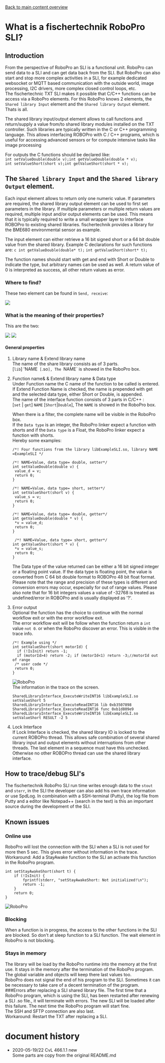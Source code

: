 [Back to main content overview](/README.me#overview)
# What is a fischertechnik RoboPro SLI?
## Introduction
From the perspective of RoboPro an SLI is a functional unit. RoboPro can send data to a SLI and can get data back from the SLI. But RoboPro can also start and stop more complex activities in a SLI, for example dedicated websocket or MQTT based communication with the outside world, image processing, I2C drivers, more complex closed control loops, etc.<br/>
The fischertechnic TXT SLI makes it possible that C/C++ functions can be access via a RoboPro elements.
For this RoboPro knows 2 elements, the `Shared library Input` element and the `Shared library Output` element. Thats is all.

The shared library input/output element allows to call functions and return/supply a value from/to shared library modules installed on the TXT controller. Such libraries are typically written in the C or C++ programming language. This allows interfacing ROBOPro with C / C++ programs, which is useful for accessing advanced sensors or for compute intensive tasks like image processing

For outputs the C functions should be declared like:<br/>
 `int setValueDouble(double v);int getValueDouble(double * v);`<br/> `int setValueShort(short v);int getValueShort(short * v); `

## The `Shared library Input` and the `Shared library Output` element.
Each input element allows to return only one numeric value. If parameters are required, the shared library output element can be used to first set parameters in the library. If multiple parameters or multiple return values are required, multiple input and/or output elements can be used. This means that it is typically required to write a small wrapper layer to interface ROBOPro to existing shared libraries. fischertechnik provides a library for the BME680 environmental sensor as example.

The input element can either retrieve a 16 bit signed short or a 64 bit double value from the shared library. Example C declarations for such functions are: `c int getValueDouble(double* t);` `int getValueShort(short* t);`

The function names should start with get and end with Short or Double to indicate the type, but arbitrary names can be used as well. A return value of 0 is interpreted as success, all other return values as error.

### Where to find?
These two element can be found in `Send, receive`:

![](./docs/sli/element(both).PNG)

### What is the meaning of their properties?
This are the two:

![](./docs/sli/element(set).png)  ![](./docs/sli/element(get).png)

#### General properties
1. Library name & Extend library name<br/>
   The name of the share library consists as of 3 parts. <br/>
   [`lib`] 'NAME` [`.so`], The `NAME` is showed in the RoboPro box. <br/>
2. Function name& & Extend library name & Data type<br/>
   Under Function name the C name of the function to be called is entered. If Extend Function Name is checked, the name is prepended with get and the selected data type, either Short or Double, is appended.<br/>
   The name of the interface function consists of 3 parts in C/C++ :<br/>
   [`set` | `get`] `NAME` [`Short`|`Double`], The `NAME` is showed in the RoboPro box. <br/>

   When there is a filter, the complete name will be visible in the RoboPro box.<br/>
   If the `Data type` is an integer, the RoboPro linker expect a function with shorts and
   if the `Data type` is a Float, the RoboPro linker expect a function with shorts.<br/>
   Hereby some examples:
   ```
   /*! Four functions from the library libExampleSLI.so, library NAME =ExampleSLI */

   /*! NAME=Value, data type= double, setter*/
   int setValueDouble(double v) {
   	value_d = v;
   	return 0;
   }

   /*! NAME=Value, data type= short, setter*/
   int setValueShort(short v) {
   	value_s = v;
   	return 0;
   }

   /*! NAME=Value, data type= double, getter*/
   int getValueDouble(double * v) {
   	*v = value_d;
   	return 0;
   }

    /*! NAME=Value, data type= short, getter*/
   int getValueShort(short * v) {
   	*v = value_s;
   	return 0;
   }
   ```
   The Data type of the value returned can be either a 16 bit signed integer or a floating point value. If the data type is floating point, the value is converted from C 64 bit double format to ROBOPro 48 bit float format. Please note that the range and precision of these types is different and conversion errors may occur, especially for out of range values. Please also note that for 16 bit integers values a value of -32768 is treated as undefined/error in ROBOPro and is usually displayed as '?'.

3. Error output<br/>
   Optional the function has the choice to continue with the normal workflow exit or with the error workflow exit.<br/>
   The error workflow exit will be follow when the function return a `int` value `not 0`. or when the RoboPro discover an error. This is visible in the trace info.<br/>
   ```
   /*! Example using */
   int setValueShort(short motorId) {
   	 if (!IsInit) return -1;
     if (motorId>4) return -2; if (motorId<1) return -3;//motorId out of range
   	/* user code */
   	return 0;
   }
   ```
   ![RoboPro](./docs/sli/element(error).png)<br/>
   The information in the trace on the screen.
   ```
   SharedLibraryInterface_ExecuteWriteINT16 libExampleSLI.so setValueShort 5
   SharedLibraryInterface_ExecuteReadINT16 lib 0xb3507898
   SharedLibraryInterface_ExecuteReadINT16 func 0xb1d809e9
   SharedLibraryInterface_ExecuteWriteINT16 libExampleSLI.so setValueShort RESULT -2 5

   ```
4. Lock Interface<br/>
    If Lock Interface is checked, the shared library IO is locked to the current ROBOPro thread. This allows safe combination of several shared library input and output elements without interruptions from other threads. The last element in a sequence must have this unchecked. Otherwise no other ROBOPro thread can use the shared library interface.

## How to trace/debug SLI's
  The fischertechnik RoboPro SLI run time writes enough data to the `stout` and `sterr`, in the SLI the developer can also add his own trace information or use SpdLog. In combination with a SSH-terminal (Putty), the log file from Putty and a editor like Notepad++ (search in the text) is this an important source during the development of the SLI.
## Known issues<br/>
### Online use
RoboPro will lost the connection with the SLI when a SLI is not used for more then 5 sec. This gives error without information in the trace.<br/> Workaround: Add a StayAwake function to the SLI an activate this function in the RoboPro program.
```
int setStayAwakeShort(short t) {
	if (!IsInit) {
		fprintf(stderr, "setStayAwakeShort: Not initialized!\n");
		return -1;
	}
	return 0;
}
```
 ![RoboPro](./docs/sli/element(5s).png)<br/>

### Blocking
When a function is in progress, the access to the other functions in the SLI are blocked. So don't at sleep function to a SLI function. The wait element in RoboPro is not blocking.
### Stays in memory
The library will be load by the RoboPro runtime into the memory at the first use. It stays in the memory after the termination of the RoboPro program. The global variable and objects will keep there last values too.<br/>
RoboPro does not signal the end of his program to the SLI. Sometimes it can be necessary to take care of a decent termination of the program.
###Errors after replacing a SLI shared library file.
The first time that a RoboPro program, which is using the SLI, has been restarted after renewing a SLI .so file., it will terminate with errors. The new SLI will be loaded after this failure. The next time the RoboPro program will start fine.<br/>
The SSH and SFTP connection are also last.<br/>
Workaround: Restart the TXT after replacing a SLI.


# document history
- 2020-05-19/22 CvL 466.1.1 new<br/>
  Some parts are copy from the original README.md
